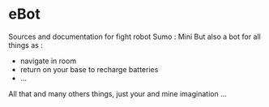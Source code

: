 # eBot
Sources and documentation for fight robot Sumo : Mini
But also a bot for all things as :
 - navigate in room
 - return on your base to recharge batteries
 - ...

All that and many others things, just your and mine imagination ...
